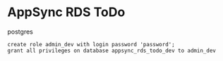 # AppSync RDS ToDo

postgres

```
create role admin_dev with login password 'password'; 
grant all privileges on database appsync_rds_todo_dev to admin_dev
```
